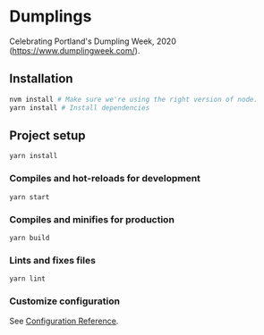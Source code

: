 # Dumplings

Celebrating Portland's Dumpling Week, 2020 (https://www.dumplingweek.com/).

## Installation

```bash
nvm install # Make sure we're using the right version of node.
yarn install # Install dependencies
```

## Project setup
```
yarn install
```

### Compiles and hot-reloads for development
```
yarn start
```

### Compiles and minifies for production
```
yarn build
```

### Lints and fixes files
```
yarn lint
```

### Customize configuration
See [Configuration Reference](https://cli.vuejs.org/config/).
